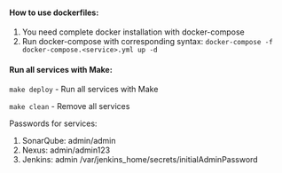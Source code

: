 #### How to use dockerfiles:

1. You need complete docker installation with docker-compose
2. Run docker-compose with corresponding syntax:
`docker-compose -f docker-compose.<service>.yml up -d`

#### Run all services with Make:

`make deploy` - Run all services with Make

`make clean` - Remove all services

Passwords for services:

1. SonarQube: admin/admin
2. Nexus: admin/admin123
3. Jenkins: admin /var/jenkins_home/secrets/initialAdminPassword